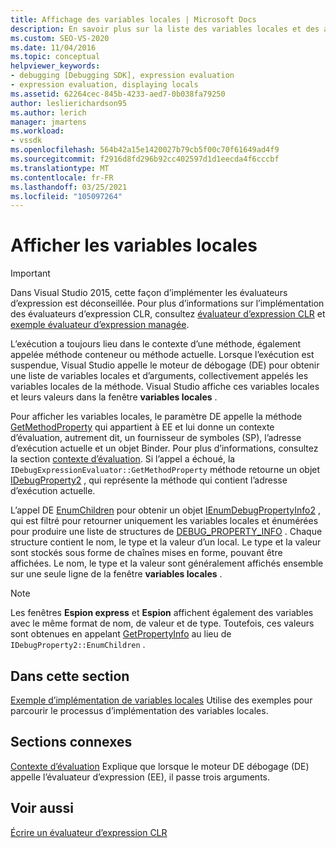 ```yaml
---
title: Affichage des variables locales | Microsoft Docs
description: En savoir plus sur la liste des variables locales et des arguments, collectivement appelés les variables locales de la méthode, qui sont affichées lorsque l’exécution est suspendue.
ms.custom: SEO-VS-2020
ms.date: 11/04/2016
ms.topic: conceptual
helpviewer_keywords:
- debugging [Debugging SDK], expression evaluation
- expression evaluation, displaying locals
ms.assetid: 62264cec-845b-4233-aed7-0b038fa79250
author: leslierichardson95
ms.author: lerich
manager: jmartens
ms.workload:
- vssdk
ms.openlocfilehash: 564b42a15e1420027b79cb5f00c70f61649ad4f9
ms.sourcegitcommit: f2916d8fd296b92cc402597d1d1eecda4f6cccbf
ms.translationtype: MT
ms.contentlocale: fr-FR
ms.lasthandoff: 03/25/2021
ms.locfileid: "105097264"
---
```

# <a name="display-locals"></a>Afficher les variables locales
> [!IMPORTANT]
> Dans Visual Studio 2015, cette façon d’implémenter les évaluateurs d’expression est déconseillée. Pour plus d’informations sur l’implémentation des évaluateurs d’expression CLR, consultez [évaluateur d’expression CLR](https://github.com/Microsoft/ConcordExtensibilitySamples/wiki/CLR-Expression-Evaluators) et [exemple évaluateur d’expression managée](https://github.com/Microsoft/ConcordExtensibilitySamples/wiki/Managed-Expression-Evaluator-Sample).

 L’exécution a toujours lieu dans le contexte d’une méthode, également appelée méthode conteneur ou méthode actuelle. Lorsque l’exécution est suspendue, Visual Studio appelle le moteur de débogage (DE) pour obtenir une liste de variables locales et d’arguments, collectivement appelés les variables locales de la méthode. Visual Studio affiche ces variables locales et leurs valeurs dans la fenêtre **variables locales** .

 Pour afficher les variables locales, le paramètre DE appelle la méthode [GetMethodProperty](../../extensibility/debugger/reference/idebugexpressionevaluator-getmethodproperty.md) qui appartient à EE et lui donne un contexte d’évaluation, autrement dit, un fournisseur de symboles (SP), l’adresse d’exécution actuelle et un objet Binder. Pour plus d’informations, consultez la section [contexte d’évaluation](../../extensibility/debugger/evaluation-context.md). Si l’appel a échoué, la `IDebugExpressionEvaluator::GetMethodProperty` méthode retourne un objet [IDebugProperty2](../../extensibility/debugger/reference/idebugproperty2.md) , qui représente la méthode qui contient l’adresse d’exécution actuelle.

 L’appel DE [EnumChildren](../../extensibility/debugger/reference/idebugproperty2-enumchildren.md) pour obtenir un objet [IEnumDebugPropertyInfo2](../../extensibility/debugger/reference/ienumdebugpropertyinfo2.md) , qui est filtré pour retourner uniquement les variables locales et énumérées pour produire une liste de structures de [DEBUG_PROPERTY_INFO](../../extensibility/debugger/reference/debug-property-info.md) . Chaque structure contient le nom, le type et la valeur d’un local. Le type et la valeur sont stockés sous forme de chaînes mises en forme, pouvant être affichées. Le nom, le type et la valeur sont généralement affichés ensemble sur une seule ligne de la fenêtre **variables locales** .

> [!NOTE]
> Les fenêtres **Espion express** et **Espion** affichent également des variables avec le même format de nom, de valeur et de type. Toutefois, ces valeurs sont obtenues en appelant [GetPropertyInfo](../../extensibility/debugger/reference/idebugproperty2-getpropertyinfo.md) au lieu de `IDebugProperty2::EnumChildren` .

## <a name="in-this-section"></a>Dans cette section
 [Exemple d’implémentation de variables locales](../../extensibility/debugger/sample-implementation-of-locals.md) Utilise des exemples pour parcourir le processus d’implémentation des variables locales.

## <a name="related-sections"></a>Sections connexes
 [Contexte d’évaluation](../../extensibility/debugger/evaluation-context.md) Explique que lorsque le moteur DE débogage (DE) appelle l’évaluateur d’expression (EE), il passe trois arguments.

## <a name="see-also"></a>Voir aussi
 [Écrire un évaluateur d’expression CLR](../../extensibility/debugger/writing-a-common-language-runtime-expression-evaluator.md)
